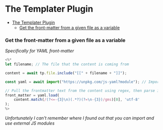 
# The Templater Plugin

<!--toc:start-->
- [The Templater Plugin](#the-templater-plugin)
    - [Get the front-matter from a given file as a variable](#get-the-front-matter-from-a-given-file-as-a-variable)
<!--toc:end-->

### Get the front-matter from a given file as a variable

*Specifically for YAML front-matter*
```javascript
<%*
let filename; // The file that the content is coming from

content = await tp.file.include("[[" + filename + "]]");

const yaml = await import("https://unpkg.com/js-yaml?module"); // Import the JS YAML module

// Pull the frontmatter text from the content using regex, then parse it with the YAML module
front_matter = yaml.load(
	content.match(/(?<=-{3}\n)(.*?)(?=\n-{3})/gms)[0], 'utf-8'
);
%>
```
*Unfortunately I can't remember where I found out that you can import and use external JS modules*

